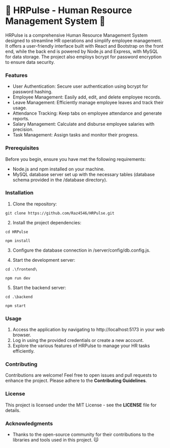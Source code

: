 # 💯 HRPulse - Human Resource Management System 💯

HRPulse is a comprehensive Human Resource Management System designed to streamline HR operations and simplify employee management. It offers a user-friendly interface built with React and Bootstrap on the front end, while the back end is powered by Node.js and Express, with MySQL for data storage. The project also employs bcrypt for password encryption to ensure data security.

### Features

* User Authentication: Secure user authentication using bcrypt for password hashing.
* Employee Management: Easily add, edit, and delete employee records.
* Leave Management: Efficiently manage employee leaves and track their usage.
* Attendance Tracking: Keep tabs on employee attendance and generate reports.
* Salary Management: Calculate and disburse employee salaries with precision.
* Task Management: Assign tasks and monitor their progress.


### Prerequisites
Before you begin, ensure you have met the following requirements:

* Node.js and npm installed on your machine.
* MySQL database server set up with the necessary tables (database schema provided in the /database directory).

### Installation

1. Clone the repository:

`git clone https://github.com/Raz4546/HRPulse.git`

2. Install the project dependencies:

`cd HRPulse`

`npm install`

3. Configure the database connection in /server/config/db.config.js.

4. Start the development server:

`cd .\frontend\`

`npm run dev`

5. Start the backend server:

`cd .\backend`

`npm start`


### Usage

1. Access the application by navigating to http://localhost:5173 in your web browser.
2. Log in using the provided credentials or create a new account.
3. Explore the various features of HRPulse to manage your HR tasks efficiently.

### Contributing

Contributions are welcome! Feel free to open issues and pull requests to enhance the project. Please adhere to the **__Contributing Guidelines__**.

### License
This project is licensed under the MIT License - see the __**LICENSE**__ file for details.

### Acknowledgments
* Thanks to the open-source community for their contributions to the libraries and tools used in this project. 😽

